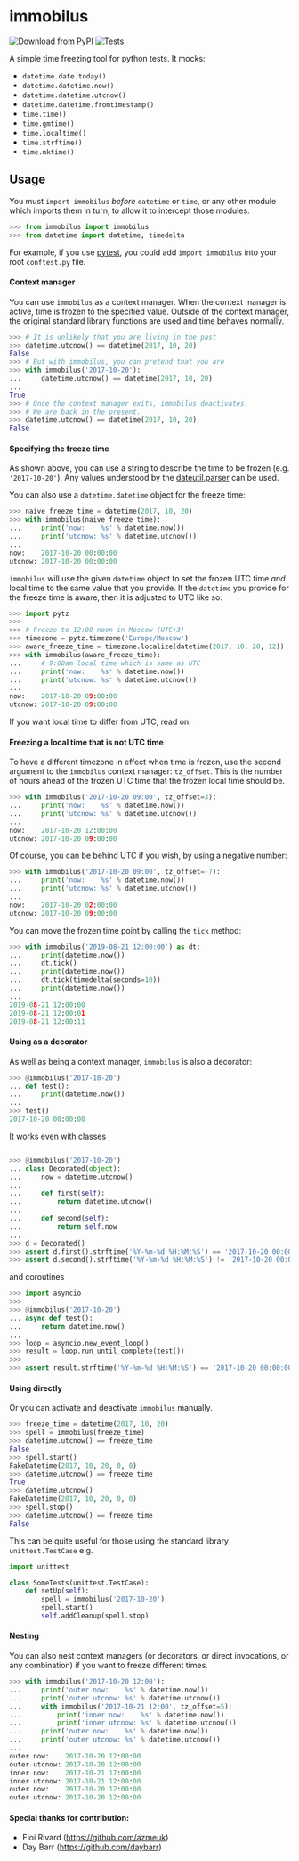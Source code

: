 # immobilus

[![Download from PyPI](https://img.shields.io/pypi/v/immobilus.svg)](https://pypi.python.org/pypi/immobilus)
![Tests](https://github.com/pokidovea/immobilus/actions/workflows/run_tests.yml/badge.svg)

A simple time freezing tool for python tests. It mocks:
* `datetime.date.today()`
* `datetime.datetime.now()`
* `datetime.datetime.utcnow()`
* `datetime.datetime.fromtimestamp()`
* `time.time()`
* `time.gmtime()`
* `time.localtime()`
* `time.strftime()`
* `time.mktime()`

## Usage
You must `import immobilus` *before* `datetime` or `time`, or any other module which imports them in turn, to allow it to intercept those modules.

```python
>>> from immobilus import immobilus
>>> from datetime import datetime, timedelta

```

For example, if you use [pytest](https://pypi.python.org/pypi/pytest), you could add `import immobilus` into your root `conftest.py` file.

#### Context manager

You can use `immobilus` as a context manager. When the context manager is active, time is frozen to the specified value. Outside of the context manager, the original standard library functions are used and time behaves normally.

```python
>>> # It is unlikely that you are living in the past
>>> datetime.utcnow() == datetime(2017, 10, 20)
False
>>> # But with immobilus, you can pretend that you are
>>> with immobilus('2017-10-20'):
...     datetime.utcnow() == datetime(2017, 10, 20)
...
True
>>> # Once the context manager exits, immobilus deactivates.
>>> # We are back in the present.
>>> datetime.utcnow() == datetime(2017, 10, 20)
False

```

#### Specifying the freeze time

As shown above, you can use a string to describe the time to be frozen (e.g. `'2017-10-20'`). Any values understood by the [dateutil.parser](https://dateutil.readthedocs.io/en/stable/parser.html) can be used.

You can also use a `datetime.datetime` object for the freeze time:

```python
>>> naive_freeze_time = datetime(2017, 10, 20)
>>> with immobilus(naive_freeze_time):
...     print('now:    %s' % datetime.now())
...     print('utcnow: %s' % datetime.utcnow())
...
now:    2017-10-20 00:00:00
utcnow: 2017-10-20 00:00:00

```

`immobilus` will use the given `datetime` object to set the frozen UTC time *and* local time to the same value that you provide. If the `datetime` you provide for the freeze time is aware, then it is adjusted to UTC like so:

```python
>>> import pytz
>>>
>>> # Freeze to 12:00 noon in Moscow (UTC+3)
>>> timezone = pytz.timezone('Europe/Moscow')
>>> aware_freeze_time = timezone.localize(datetime(2017, 10, 20, 12))
>>> with immobilus(aware_freeze_time):
...     # 9:00am local time which is same as UTC
...     print('now:    %s' % datetime.now())
...     print('utcnow: %s' % datetime.utcnow())
...
now:    2017-10-20 09:00:00
utcnow: 2017-10-20 09:00:00

```

If you want local time to differ from UTC, read on.

#### Freezing a local time that is not UTC time

To have a different timezone in effect when time is frozen, use the second argument to the `immobilus` context manager: `tz_offset`. This is the number of hours ahead of the frozen UTC time that the frozen local time should be.

```python
>>> with immobilus('2017-10-20 09:00', tz_offset=3):
...     print('now:    %s' % datetime.now())
...     print('utcnow: %s' % datetime.utcnow())
...
now:    2017-10-20 12:00:00
utcnow: 2017-10-20 09:00:00

```

Of course, you can be behind UTC if you wish, by using a negative number:

```python
>>> with immobilus('2017-10-20 09:00', tz_offset=-7):
...     print('now:    %s' % datetime.now())
...     print('utcnow: %s' % datetime.utcnow())
...
now:    2017-10-20 02:00:00
utcnow: 2017-10-20 09:00:00

```

You can move the frozen time point by calling the `tick` method:

```python
>>> with immobilus('2019-08-21 12:00:00') as dt:
...     print(datetime.now())
...     dt.tick()
...     print(datetime.now())
...     dt.tick(timedelta(seconds=10))
...     print(datetime.now())
...
2019-08-21 12:00:00
2019-08-21 12:00:01
2019-08-21 12:00:11

```

#### Using as a decorator

As well as being a context manager, `immobilus` is also a decorator:

```python
>>> @immobilus('2017-10-20')
... def test():
...     print(datetime.now())
...
>>> test()
2017-10-20 00:00:00

```

It works even with classes

```python

>>> @immobilus('2017-10-20')
... class Decorated(object):
...     now = datetime.utcnow()
...
...     def first(self):
...         return datetime.utcnow()
...     
...     def second(self):
...         return self.now
...
>>> d = Decorated()
>>> assert d.first().strftime('%Y-%m-%d %H:%M:%S') == '2017-10-20 00:00:00'
>>> assert d.second().strftime('%Y-%m-%d %H:%M:%S') != '2017-10-20 00:00:00'

```

and coroutines

```python
>>> import asyncio
>>> 
>>> @immobilus('2017-10-20')
... async def test():
...     return datetime.now()
...
>>> loop = asyncio.new_event_loop()
>>> result = loop.run_until_complete(test())
>>> 
>>> assert result.strftime('%Y-%m-%d %H:%M:%S') == '2017-10-20 00:00:00'

```

#### Using directly

Or you can activate and deactivate `immobilus` manually.

```python
>>> freeze_time = datetime(2017, 10, 20)
>>> spell = immobilus(freeze_time)
>>> datetime.utcnow() == freeze_time
False
>>> spell.start()
FakeDatetime(2017, 10, 20, 0, 0)
>>> datetime.utcnow() == freeze_time
True
>>> datetime.utcnow()
FakeDatetime(2017, 10, 20, 0, 0)
>>> spell.stop()
>>> datetime.utcnow() == freeze_time
False

```

This can be quite useful for those using the standard library `unittest.TestCase` e.g.

```python
import unittest

class SomeTests(unittest.TestCase):
    def setUp(self):
        spell = immobilus('2017-10-20')
        spell.start()
        self.addCleanup(spell.stop)
```

#### Nesting

You can also nest context managers (or decorators, or direct invocations, or any combination) if you want to freeze different times.

```python
>>> with immobilus('2017-10-20 12:00'):
...     print('outer now:    %s' % datetime.now())
...     print('outer utcnow: %s' % datetime.utcnow())
...     with immobilus('2017-10-21 12:00', tz_offset=5):
...         print('inner now:    %s' % datetime.now())
...         print('inner utcnow: %s' % datetime.utcnow())
...     print('outer now:    %s' % datetime.now())
...     print('outer utcnow: %s' % datetime.utcnow())
...
outer now:    2017-10-20 12:00:00
outer utcnow: 2017-10-20 12:00:00
inner now:    2017-10-21 17:00:00
inner utcnow: 2017-10-21 12:00:00
outer now:    2017-10-20 12:00:00
outer utcnow: 2017-10-20 12:00:00

```

#### Special thanks for contribution:
* Eloi Rivard (https://github.com/azmeuk)
* Day Barr (https://github.com/daybarr)
